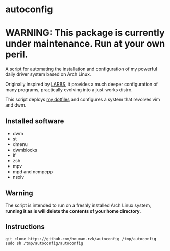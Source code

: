 # autoconfig

# WARNING: This package is currently under maintenance. Run at your own peril.

A script for automating the installation and configuration of my powerful daily driver system based on Arch Linux.

Originally inspired by [LARBS](https://larbs.xyz), it provides a much deeper configuration of many programs, practically evolving into a just-works distro.

This script deploys [my dotfiles](https://github.com/houman-rzk/dotfiles) and configures a system that revolves vim and dwm.

## Installed software
- dwm
- st
- dmenu
- dwmblocks
- lf
- zsh
- mpv
- mpd and ncmpcpp
- nsxiv

## Warning
The script is intended to run on a freshly installed Arch Linux system, **running it as is will delete the contents of your home directory.**

## Instructions
```
git clone https://github.com/houman-rzk/autoconfig /tmp/autoconfig
sudo sh /tmp/autoconfig/autoconfig
```
